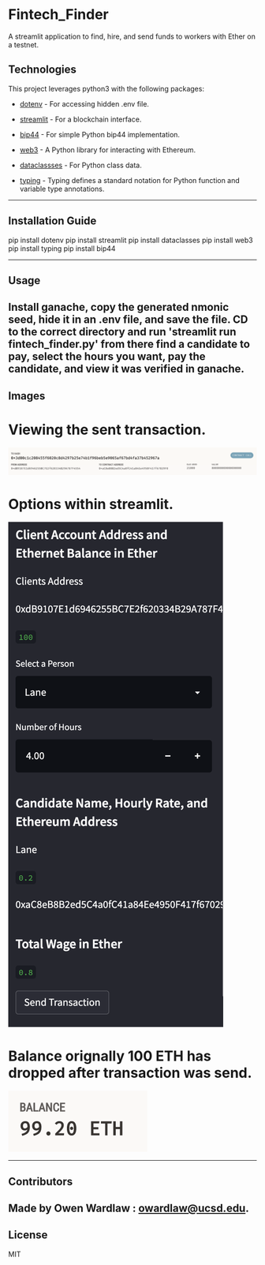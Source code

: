 # Fintech_Finder
A streamlit application to find, hire, and send funds to workers with Ether on a testnet. 


## Technologies

This project leverages python3 with the following packages:


* [dotenv](https://www.npmjs.com/package/dotenv) - For accessing hidden .env file.

* [streamlit](https://docs.streamlit.io/library/get-started/installation) - For a blockchain interface. 

* [bip44](https://pypi.org/project/bip44/) - For simple Python bip44 implementation.

* [web3](https://pypi.org/project/web3/) - A Python library for interacting with Ethereum. 

* [dataclassses](https://pypi.org/project/dataclasses/) - For Python class data.  

* [typing](https://pypi.org/project/typing/) - Typing defines a standard notation for Python function and variable type annotations. 

---

## Installation Guide

pip install dotenv
pip install streamlit
pip install dataclasses
pip install web3
pip install typing
pip install bip44

---

## Usage

Install ganache, copy the generated nmonic seed, hide it in an .env file, and save the file. CD to the correct directory and run 'streamlit run fintech_finder.py' from there find a candidate to pay, select the hours you want, pay the candidate, and view it was verified in ganache. 
---

## Images

# Viewing the sent transaction.

![](Images/1.png)

# Options within streamlit.

![](Images/2.png)

# Balance orignally 100 ETH has dropped after transaction was send.

![](Images/3.png)


---

## Contributors

Made by Owen Wardlaw : owardlaw@ucsd.edu.
---

## License

MIT
